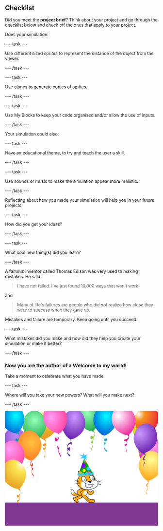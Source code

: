 ## Checklist

Did you meet the **project brief**? Think about your project and go through the checklist below and check off the ones that apply to your project.

Does your simulation:

--- task ---

Use different sized sprites to represent the distance of the object from the viewer.

--- /task ---

--- task ---

Use clones to generate copies of sprites.

--- /task ---

--- task ---

Use My Blocks to keep your code organised and/or allow the use of inputs.

--- /task ---

Your simulation could also:

--- task ---

Have an educational theme, to try and teach the user a skill.

--- /task ---

--- task ---

Use sounds or music to make the simulation appear more realistic.

--- /task ---


Reflecting about how you made your simulation will help you in your future projects:

--- task ---

How did you get your ideas? 

--- /task ---

--- task ---

What cool new thing(s) did you learn?

--- /task ---


A famous inventor called Thomas Edison was very used to making mistakes. He said:
> I have not failed. I've just found 10,000 ways that won't work.

and

> Many of life's failures are people who did not realize how close they were to success when they gave up.

Mistakes and failure are temporary. Keep going until you succeed.

--- task ---

What mistakes did you make and how did they help you create your simulation or make it better?

--- /task ---

### Now you are the author of a Welcome to my world!

Take a moment to celebrate what you have made.

--- task ---

Where will you take your new powers? What will you make next?

--- /task ---

![scratch cat in at party hat](images/reflect.png)

